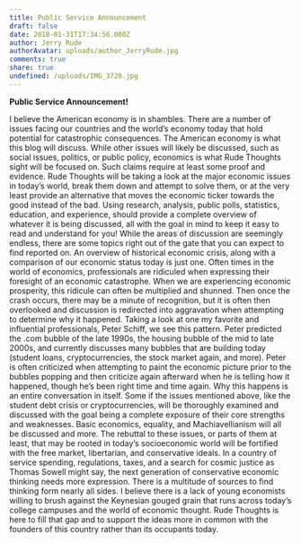 ```yaml
---
title: Public Service Announcement
draft: false
date: 2018-01-31T17:34:56.000Z
author: Jerry Rude
authorAvatar: uploads/author_JerryRude.jpg
comments: true
share: true
undefined: /uploads/IMG_3720.jpg
---
```

**Public Service Announcement!**

I believe the American economy is in shambles. There are a number of issues facing our countries and the world’s economy today that hold potential for catastrophic consequences. The American economy is what this blog will discuss. While other issues will likely be discussed, such as social issues, politics, or public policy, economics is what Rude Thoughts sight will be focused on. Such claims require at least some proof and evidence. Rude Thoughts will be taking a look at the major economic issues in today’s world, break them down and attempt to solve them, or at the very least provide an alternative that moves the economic ticker towards the good instead of the bad. Using research, analysis, public polls, statistics, education, and experience, should provide a complete overview of whatever it is being discussed, all with the goal in mind to keep it easy to read and understand for you! While the areas of discussion are seemingly endless, there are some topics right out of the gate that you can expect to find reported on. An overview of historical economic crisis, along with a comparison of our economic status today is just one. Often times in the world of economics, professionals are ridiculed when expressing their foresight of an economic catastrophe. When we are experiencing economic prosperity, this ridicule can often be multiplied and shunned. Then once the crash occurs, there may be a minute of recognition, but it is often then overlooked and discussion is redirected into aggravation when attempting to determine why it happened. Taking a look at one my favorite and influential professionals, Peter Schiff, we see this pattern. Peter predicted the .com bubble of the late 1990s, the housing bubble of the mid to late 2000s, and currently discusses many bubbles that are building today (student loans, cryptocurrencies, the stock market again, and more). Peter is often criticized when attempting to paint the economic picture prior to the bubbles popping and then criticize again afterward when he is telling how it happened, though he’s been right time and time again. Why this happens is an entire conversation in itself. Some if the issues mentioned above, like the student debt crisis or cryptocurrencies, will be thoroughly examined and discussed with the goal being a complete exposure of their core strengths and weaknesses. Basic economics, equality, and Machiavellianism will all be discussed and more. The rebuttal to these issues, or parts of them at least, that may be rooted in today’s socioeconomic world will be fortified with the free market, libertarian, and conservative ideals. In a country of service spending, regulations, taxes, and a search for cosmic justice as Thomas Sowell might say, the next generation of conservative economic thinking needs more expression. There is a multitude of sources to find thinking form nearly all sides. I believe there is a lack of young economists willing to brush against the Keynesian gouged grain that runs across today’s college campuses and the world of economic thought. Rude Thoughts is here to fill that gap and to support the ideas more in common with the founders of this country rather than its occupants today.

